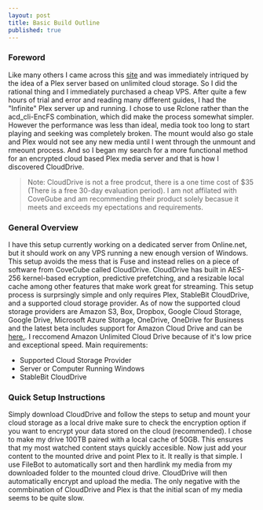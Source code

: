 ```yaml
---
layout: post
title: Basic Build Outline
published: true
---
```

### Foreword
Like many others I came across this [site](https://amc.ovh/ "Automated Media Center") and was immediately intriqued by the idea of a Plex server based on unlimited cloud storage. So I did the rational thing and I immediately purchased a cheap VPS. After quite a few hours of trial and error and reading many different guides, I had the "Infinite" Plex server up and running. I chose to use Rclone rather than the acd_cli-EncFS combination, which did make the process somewhat simpler. However the performance was less than ideal, media took too long to start playing and seeking was completely broken. The mount would also go stale and Plex would not see any new media until I went through the unmount and rmeount process. And so I began my search for a more functional method for an encrypted cloud based Plex media server and that is how I discovered CloudDrive. 
>Note: CloudDrive is not a free prodcut, there is a one time cost of $35 (There is a free 30-day evaluation period). I am not affilated with CoveGube and am recommending their product solely becasue it meets and exceeds my epectations and requirements.  

### General Overview
I have this setup currently working on a dedicated server from Online.net, but it should work on any VPS running a new enough version of Windows. This setup avoids the mess that is Fuse and instead relies on a piece of software from CoveCube called CloudDrive. CloudDrive has built in AES-256 kernel-based ecryption, predictive prefetching, and a resizable local cache among other features that make work great for streaming. This setup process is surprsingly simple and only requires Plex, StableBit CloudDrive, and a supported cloud storage provider. As of now the supported cloud storage providers are Amazon S3, Box, Dropbox, Google Cloud Storage, Google Drive, Microsoft Azure Storage, OneDrive, OneDrive for Business and the latest beta includes support for Amazon Cloud Drive and can be [here.](http://dl.covecube.com/CloudDriveWindows/beta/download/?C=M;O=D). I reccomend Amazon Unlimited Cloud Drive because of it's low price and exceptional speed.
Main requirements:
    
* Supported Cloud Storage Provider
* Server or Computer Running Windows
* StableBit CloudDrive   
     
### Quick Setup Instructions
Simply download CloudDrive and follow the steps to setup and mount your cloud storage as a local drive make sure to check the encryption option if you want to encrypt your data stored on the cloud (recommended). I chose to make my drive 100TB paired with a local cache of 50GB. This ensures that my most watched content stays quickly accesible. Now just add your content to the mounted drive and point Plex to it. It really is that simple. I use FileBot to automatically sort and then hardlink my media from my downloaded folder to the mounted cloud drive. CloudDrive will then automatically encrypt and upload the media. The only negative with the commbination of CloudDrive and Plex is that the initial scan of my media seems to be quite slow.
